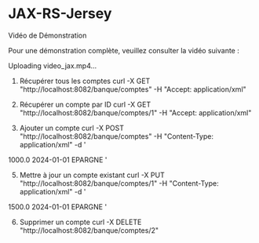 # JAX-RS-Jersey


Vidéo de Démonstration

Pour une démonstration complète, veuillez consulter la vidéo suivante : 

Uploading video_jax.mp4…



1. Récupérer tous les comptes
curl -X GET "http://localhost:8082/banque/comptes" -H "Accept: application/xml"
2. Récupérer un compte par ID
curl -X GET "http://localhost:8082/banque/comptes/1" -H "Accept: application/xml"

4. Ajouter un compte
curl -X POST "http://localhost:8082/banque/comptes" -H "Content-Type: application/xml" -d '<?xml version="1.0" encoding="UTF-8"?>
<compte>
    <solde>1000.0</solde>
    <dateCreation>2024-01-01</dateCreation>
    <type>EPARGNE</type>
</compte>'

5. Mettre à jour un compte existant
curl -X PUT "http://localhost:8082/banque/comptes/1" -H "Content-Type: application/xml" -d '<?xml version="1.0" encoding="UTF-8"?>
<compte>
    <solde>1500.0</solde>
    <dateCreation>2024-01-01</dateCreation>
    <type>EPARGNE</type>
</compte>'

6. Supprimer un compte
curl -X DELETE "http://localhost:8082/banque/comptes/2"


